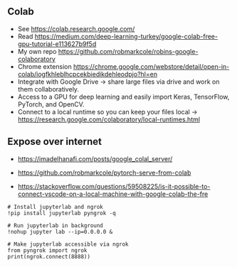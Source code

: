 ## Colab
* See https://colab.research.google.com/
* Read https://medium.com/deep-learning-turkey/google-colab-free-gpu-tutorial-e113627b9f5d
* My own repo https://github.com/robmarkcole/robins-google-colaboratory
* Chrome extension https://chrome.google.com/webstore/detail/open-in-colab/iogfkhleblhcpcekbiedikdehleodpjo?hl=en
* Integrate with Google Drive -> share large files via drive and work on them collaboratively.
* Access to a GPU for deep learning and easily import Keras, TensorFlow, PyTorch, and OpenCV.
* Connect to a local runtime so you can keep your files local -> https://research.google.com/colaboratory/local-runtimes.html

## Expose over internet
* https://imadelhanafi.com/posts/google_colal_server/
* https://github.com/robmarkcole/pytorch-serve-from-colab

* https://stackoverflow.com/questions/59508225/is-it-possible-to-connect-vscode-on-a-local-machine-with-google-colab-the-fre

```
# Install jupyterlab and ngrok
!pip install jupyterlab pyngrok -q

# Run jupyterlab in background
!nohup jupyter lab --ip=0.0.0.0 &

# Make jupyterlab accessible via ngrok
from pyngrok import ngrok
print(ngrok.connect(8888))
```